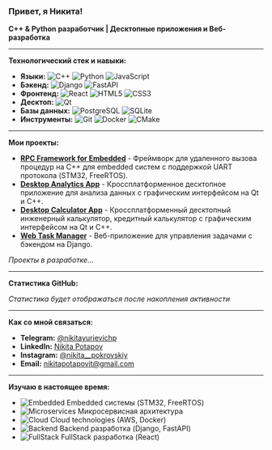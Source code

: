 ### Привет, я Никита!

**C++ & Python разработчик | Десктопные приложения и Веб-разработка**

---

**Технологический стек и навыки:**

*   **Языки:** ![C++](https://img.shields.io/badge/C++-00599C?style=flat&logo=c%2B%2B&logoColor=white) ![Python](https://img.shields.io/badge/Python-3776AB?style=flat&logo=python&logoColor=white) ![JavaScript](https://img.shields.io/badge/JavaScript-F7DF1E?style=flat&logo=javascript&logoColor=black)
*   **Бэкенд:** ![Django](https://img.shields.io/badge/Django-092E20?style=flat&logo=django&logoColor=white) ![FastAPI](https://img.shields.io/badge/FastAPI-009688?style=flat&logo=fastapi&logoColor=white) 
*   **Фронтенд:** ![React](https://img.shields.io/badge/React-61DAFB?style=flat&logo=react&logoColor=black) ![HTML5](https://img.shields.io/badge/HTML5-E34F26?style=flat&logo=html5&logoColor=white) ![CSS3](https://img.shields.io/badge/CSS3-1572B6?style=flat&logo=css3&logoColor=white)
*   **Десктоп:** ![Qt](https://img.shields.io/badge/Qt-41CD52?style=flat&logo=qt&logoColor=white)
*   **Базы данных:** ![PostgreSQL](https://img.shields.io/badge/PostgreSQL-4169E1?style=flat&logo=postgresql&logoColor=white) ![SQLite](https://img.shields.io/badge/SQLite-003B57?style=flat&logo=sqlite&logoColor=white)
*   **Инструменты:** ![Git](https://img.shields.io/badge/Git-F05032?style=flat&logo=git&logoColor=white) ![Docker](https://img.shields.io/badge/Docker-2496ED?style=flat&logo=docker&logoColor=white) ![CMake](https://img.shields.io/badge/CMake-064F8C?style=flat&logo=cmake&logoColor=white)

---

**Мои проекты:**

*   **[RPC Framework for Embedded](https://github.com/NikitaPotapovIt/embedded-rpc-protocol)** - Фреймворк для удаленного вызова процедур на C++ для embedded систем с поддержкой UART протокола (STM32, FreeRTOS).
*   **[Desktop Analytics App](https://github.com/NikitaPotapovIt/CPP3DW)** - Кроссплатформенное десктопное приложение для анализа данных с графическим интерфейсом на Qt и С++.
*   **[Desktop Calculator App](https://github.com/NikitaPotapovIt/CPP3DW)** - Кроссплатформенный десктопный инженерный калькулятор, кредитный калькулятор с графическим интерфейсом на Qt и С++.
*   **[Web Task Manager](https://github.com/NikitaPotapovIt/sez)** - Веб-приложение для управления задачами с бэкендом на Django.

*Проекты в разработке...*

---

**Статистика GitHub:**

<!--
<p align="center">
  <a href="https://github.com/NikitaPotapovIt">
    <img height="180em" src="https://github-readme-stats.vercel.app/api?username=NikitaPotapovIt&show_icons=true&theme=radical&hide_border=true&count_private=true" />
    <img height="180em" src="https://github-readme-stats.vercel.app/api/top-langs/?username=NikitaPotapovIt&theme=radical&hide_border=true&layout=compact&langs_count=8" />
  </a>
</p>
-->

*Статистика будет отображаться после накопления активности*

---

**Как со мной связаться:**

*   **Telegram:** [@nikitayurievichp](https://t.me/nikitayurievichp)
*   **LinkedIn:** [Nikita Potapov](https://www.linkedin.com/in/nikita-potapov-98a100346)
*   **Instagram:** [@nikita__pokrovskiy](https://www.instagram.com/nikita__pokrovskiy/)
*   **Email:** nikitapotapovit@gmail.com

---

**Изучаю в настоящее время:**
*   ![Embedded](https://img.shields.io/badge/Embedded-000000?style=flat&logo=embedded-systems&logoColor=white) Embedded системы (STM32, FreeRTOS)
*   ![Microservices](https://img.shields.io/badge/Microservices-009688?style=flat&logo=microservices&logoColor=white) Микросервисная архитектура
*   ![Cloud](https://img.shields.io/badge/Cloud-FF9900?style=flat&logo=amazon-aws&logoColor=white) Cloud technologies (AWS, Docker)
*   ![Backend](https://img.shields.io/badge/Backend-092E20?style=flat&logo=django&logoColor=white) Backend разработка (Django, FastAPI)
*   ![FullStack](https://img.shields.io/badge/FullStack-61DAFB?style=flat&logo=react&logoColor=black) FullStack разработка (React)
